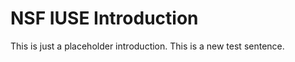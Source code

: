 NSF IUSE Introduction
============================

This is just a placeholder introduction.
This is a new test sentence.